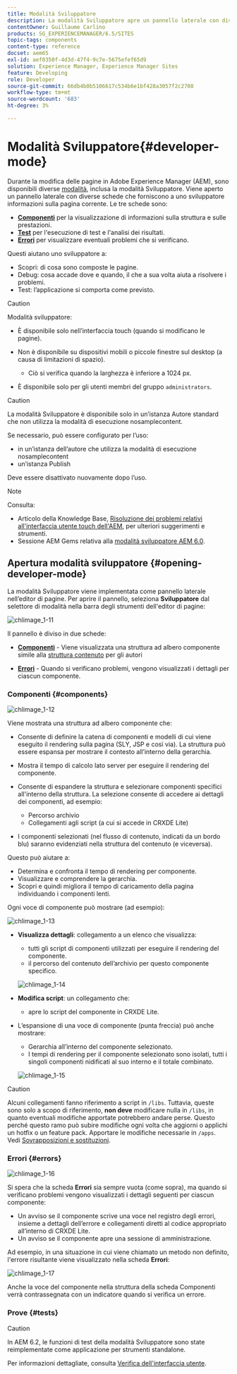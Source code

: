 ```yaml
---
title: Modalità Sviluppatore
description: La modalità Sviluppatore apre un pannello laterale con diverse schede che forniscono a uno sviluppatore informazioni sulla pagina corrente.
contentOwner: Guillaume Carlino
products: SG_EXPERIENCEMANAGER/6.5/SITES
topic-tags: components
content-type: reference
docset: aem65
exl-id: aef0350f-4d3d-47f4-9c7e-5675efef65d9
solution: Experience Manager, Experience Manager Sites
feature: Developing
role: Developer
source-git-commit: 66db4b0b5106617c534b6e1bf428a3057f2c2708
workflow-type: tm+mt
source-wordcount: '683'
ht-degree: 3%

---
```


# Modalità Sviluppatore{#developer-mode}

Durante la modifica delle pagine in Adobe Experience Manager (AEM), sono disponibili diverse [modalità](/help/sites-authoring/author-environment-tools.md#modestouchoptimizedui), inclusa la modalità Sviluppatore. Viene aperto un pannello laterale con diverse schede che forniscono a uno sviluppatore informazioni sulla pagina corrente. Le tre schede sono:

* **[Componenti](#components)** per la visualizzazione di informazioni sulla struttura e sulle prestazioni.
* **[Test](#tests)** per l&#39;esecuzione di test e l&#39;analisi dei risultati.
* **[Errori](#errors)** per visualizzare eventuali problemi che si verificano.

Questi aiutano uno sviluppatore a:

* Scopri: di cosa sono composte le pagine.
* Debug: cosa accade dove e quando, il che a sua volta aiuta a risolvere i problemi.
* Test: l’applicazione si comporta come previsto.

>[!CAUTION]
>
>Modalità sviluppatore:
>
>* È disponibile solo nell’interfaccia touch (quando si modificano le pagine).
>* Non è disponibile su dispositivi mobili o piccole finestre sul desktop (a causa di limitazioni di spazio).
>
>   * Ciò si verifica quando la larghezza è inferiore a 1024 px.
>* È disponibile solo per gli utenti membri del gruppo `administrators`.

>[!CAUTION]
>
>La modalità Sviluppatore è disponibile solo in un’istanza Autore standard che non utilizza la modalità di esecuzione nosamplecontent.
>
>Se necessario, può essere configurato per l’uso:
>
>* in un’istanza dell’autore che utilizza la modalità di esecuzione nosamplecontent
>* un’istanza Publish
>
>Deve essere disattivato nuovamente dopo l’uso.

>[!NOTE]
>
>Consulta:
>
>* Articolo della Knowledge Base, [Risoluzione dei problemi relativi all&#39;interfaccia utente touch dell&#39;AEM](https://helpx.adobe.com/experience-manager/kb/troubleshooting-aem-touchui-issues.html), per ulteriori suggerimenti e strumenti.
>* Sessione AEM Gems relativa alla [modalità sviluppatore AEM 6.0](https://experienceleague.adobe.com/docs/events/experience-manager-gems-recordings/gems2014/aem-developer-mode.html).
>

## Apertura modalità sviluppatore {#opening-developer-mode}

La modalità Sviluppatore viene implementata come pannello laterale nell’editor di pagine. Per aprire il pannello, seleziona **Sviluppatore** dal selettore di modalità nella barra degli strumenti dell&#39;editor di pagine:

![chlimage_1-11](assets/chlimage_1-11.png)

Il pannello è diviso in due schede:

* **[Componenti](/help/sites-developing/developer-mode.md#components)** - Viene visualizzata una struttura ad albero componente simile alla [struttura contenuto](/help/sites-authoring/author-environment-tools.md#content-tree) per gli autori

* **[Errori](/help/sites-developing/developer-mode.md#errors)** - Quando si verificano problemi, vengono visualizzati i dettagli per ciascun componente.

### Componenti {#components}

![chlimage_1-12](assets/chlimage_1-12.png)

Viene mostrata una struttura ad albero componente che:

* Consente di definire la catena di componenti e modelli di cui viene eseguito il rendering sulla pagina (SLY, JSP e così via). La struttura può essere espansa per mostrare il contesto all’interno della gerarchia.
* Mostra il tempo di calcolo lato server per eseguire il rendering del componente.
* Consente di espandere la struttura e selezionare componenti specifici all&#39;interno della struttura. La selezione consente di accedere ai dettagli dei componenti, ad esempio:

   * Percorso archivio
   * Collegamenti agli script (a cui si accede in CRXDE Lite)

* I componenti selezionati (nel flusso di contenuto, indicati da un bordo blu) saranno evidenziati nella struttura del contenuto (e viceversa).

Questo può aiutare a:

* Determina e confronta il tempo di rendering per componente.
* Visualizzare e comprendere la gerarchia.
* Scopri e quindi migliora il tempo di caricamento della pagina individuando i componenti lenti.

Ogni voce di componente può mostrare (ad esempio):

![chlimage_1-13](assets/chlimage_1-13.png)

* **Visualizza dettagli**: collegamento a un elenco che visualizza:

   * tutti gli script di componenti utilizzati per eseguire il rendering del componente.
   * il percorso del contenuto dell’archivio per questo componente specifico.

  ![chlimage_1-14](assets/chlimage_1-14.png)

* **Modifica script**: un collegamento che:

   * apre lo script del componente in CRXDE Lite.

* L’espansione di una voce di componente (punta freccia) può anche mostrare:

   * Gerarchia all’interno del componente selezionato.
   * I tempi di rendering per il componente selezionato sono isolati, tutti i singoli componenti nidificati al suo interno e il totale combinato.

  ![chlimage_1-15](assets/chlimage_1-15.png)

>[!CAUTION]
>
>Alcuni collegamenti fanno riferimento a script in `/libs`. Tuttavia, queste sono solo a scopo di riferimento, **non deve** modificare nulla in `/libs`, in quanto eventuali modifiche apportate potrebbero andare perse. Questo perché questo ramo può subire modifiche ogni volta che aggiorni o applichi un hotfix o un feature pack. Apportare le modifiche necessarie in `/apps`. Vedi [Sovrapposizioni e sostituzioni](/help/sites-developing/overlays.md).

### Errori {#errors}

![chlimage_1-16](assets/chlimage_1-16.png)

Si spera che la scheda **Errori** sia sempre vuota (come sopra), ma quando si verificano problemi vengono visualizzati i dettagli seguenti per ciascun componente:

* Un avviso se il componente scrive una voce nel registro degli errori, insieme a dettagli dell’errore e collegamenti diretti al codice appropriato all’interno di CRXDE Lite.
* Un avviso se il componente apre una sessione di amministrazione.

Ad esempio, in una situazione in cui viene chiamato un metodo non definito, l&#39;errore risultante viene visualizzato nella scheda **Errori**:

![chlimage_1-17](assets/chlimage_1-17.png)

Anche la voce del componente nella struttura della scheda Componenti verrà contrassegnata con un indicatore quando si verifica un errore.

### Prove {#tests}

>[!CAUTION]
>
>In AEM 6.2, le funzioni di test della modalità Sviluppatore sono state reimplementate come applicazione per strumenti standalone.
>
>Per informazioni dettagliate, consulta [Verifica dell&#39;interfaccia utente](/help/sites-developing/hobbes.md).
